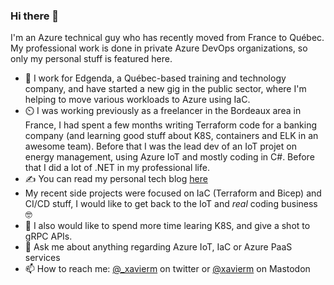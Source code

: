 ### Hi there 👋

I'm an Azure technical guy who has recently moved from France to Québec. My professional work is done in private Azure DevOps organizations, so only my personal stuff is featured here.

- 🏢 I work for Edgenda, a Québec-based training and technology company, and have started a new gig in the public sector, where I'm helping to move various workloads to Azure using IaC.
- ⏲️ I was working previously as a freelancer in the Bordeaux area in France, I had spent a few months writing Terraform code for a banking company (and learning good stuff about K8S, containers and ELK in an awesome team). Before that I was the lead dev of an IoT projet on energy management, using Azure IoT and mostly coding in C#. Before that I did a lot of .NET in my professional life.
- ✍️ You can read my personal tech blog [here](https://blog/xmi.fr)
- My recent side projects were focused on IaC (Terraform and Bicep) and CI/CD stuff, I would like to get back to the IoT and _real_ coding business 🤓
- 🌱 I also would like to spend more time learing K8S, and give a shot to gRPC APIs.
- 💬 Ask me about anything regarding Azure IoT, IaC or Azure PaaS services
- 📫 How to reach me: [@_xavierm](https://twitter.com/_xavierm) on twitter or <a rel="me" href="https://hachyderm.io/@xavierm">@xavierm</a> on Mastodon
